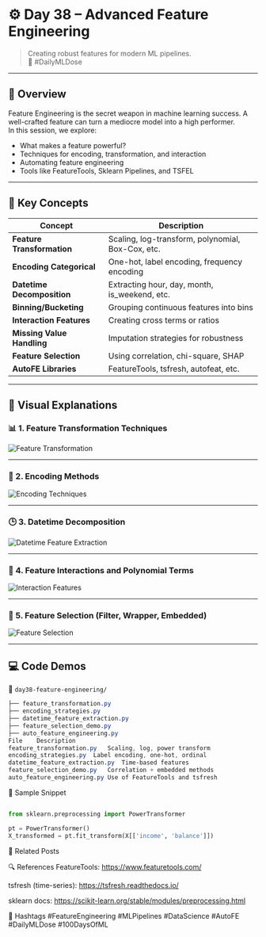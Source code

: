 # ⚙️ Day 38 – Advanced Feature Engineering  
> Creating robust features for modern ML pipelines.  
📅 #DailyMLDose

---

## 📌 Overview

Feature Engineering is the secret weapon in machine learning success. A well-crafted feature can turn a mediocre model into a high performer.  
In this session, we explore:
- What makes a feature powerful?
- Techniques for encoding, transformation, and interaction
- Automating feature engineering
- Tools like FeatureTools, Sklearn Pipelines, and TSFEL

---

## 🎯 Key Concepts

| Concept                      | Description |
|-----------------------------|-------------|
| **Feature Transformation**  | Scaling, log-transform, polynomial, Box-Cox, etc. |
| **Encoding Categorical**    | One-hot, label encoding, frequency encoding |
| **Datetime Decomposition**  | Extracting hour, day, month, is_weekend, etc. |
| **Binning/Bucketing**       | Grouping continuous features into bins |
| **Interaction Features**    | Creating cross terms or ratios |
| **Missing Value Handling**  | Imputation strategies for robustness |
| **Feature Selection**       | Using correlation, chi-square, SHAP |
| **AutoFE Libraries**        | FeatureTools, tsfresh, autofeat, etc. |

---

## 🧠 Visual Explanations

### 📊 1. Feature Transformation Techniques  
![Feature Transformation](../assets/day38/feature_transformation.png)

---

### 🧩 2. Encoding Methods  
![Encoding Techniques](../assets/day38/encoding_methods.png)

---

### 🕒 3. Datetime Decomposition  
![Datetime Feature Extraction](../assets/day38/datetime_features.png)

---

### 🔁 4. Feature Interactions and Polynomial Terms  
![Interaction Features](../assets/day38/interaction_terms.png)

---

### 📐 5. Feature Selection (Filter, Wrapper, Embedded)  
![Feature Selection](../assets/day38/feature_selection_methods.png)

---

## 💻 Code Demos

📁 `day38-feature-engineering/`  
```css
├── feature_transformation.py
├── encoding_strategies.py
├── datetime_feature_extraction.py
├── feature_selection_demo.py
├── auto_feature_engineering.py
File	Description
feature_transformation.py	Scaling, log, power transform
encoding_strategies.py	Label encoding, one-hot, ordinal
datetime_feature_extraction.py	Time-based features
feature_selection_demo.py	Correlation + embedded methods
auto_feature_engineering.py	Use of FeatureTools and tsfresh
```
🧪 Sample Snippet
```python

from sklearn.preprocessing import PowerTransformer

pt = PowerTransformer()
X_transformed = pt.fit_transform(X[['income', 'balance']])
```
🔗 Related Posts

🔍 References
FeatureTools: https://www.featuretools.com/

tsfresh (time-series): https://tsfresh.readthedocs.io/

sklearn docs: https://scikit-learn.org/stable/modules/preprocessing.html

🔖 Hashtags
#FeatureEngineering #MLPipelines #DataScience #AutoFE #DailyMLDose #100DaysOfML
